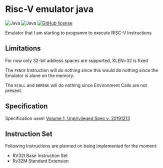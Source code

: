 # Risc-V emulator java

![Java](https://badgen.net/badge/language/Java/green)
![Java](https://badgen.net/badge/Java/JDK-17/green)
[![GitHub license](https://badgen.net/github/license/maxwai/risc-v-emulator-java)](LICENSE)

Emulator that I am starting to programm to execute RISC-V Instructions

## Limitations

For now only 32-bit address spaces are supported, XLEN=32 is fixed

The `FENCE` Instruction will do nothing since this would do nothing since the Emulator is alone on
the memory.

The `ECALL` and `EBREAK` will do nothing since Environment Calls are not present.

## Specification

Specification used:
[Volume 1, Unprivileged Spec v. 20191213](https://github.com/riscv/riscv-isa-manual/releases/download/Ratified-IMAFDQC/riscv-spec-20191213.pdf)

## Instruction Set


Following Instructions are planned on being implemented for the moment:

- RV32I Base Instruction Set
- Rv32M Standard Extension